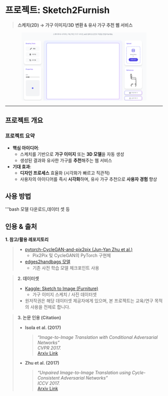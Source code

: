 # **프로젝트: Sketch2Furnish**  
> **스케치(2D) → 가구 이미지/3D 변환 & 유사 가구 추천 웹 서비스**

<p align="center">
  <img src="./home_img.png" width="400" alt="프로젝트 배너" />
</p>

---

## **프로젝트 개요**

### 프로젝트 요약
- **핵심 아이디어**:  
  - 스케치를 기반으로 **가구 이미지** 또는 **3D 모델**을 자동 생성  
  - 생성된 결과와 유사한 가구를 **추천**해주는 웹 서비스
- **기대 효과**:
  - **디자인 프로세스** 효율화 (시각화가 빠르고 직관적)
  - 사용자의 아이디어를 즉시 **시각화**하며, 유사 가구 추천으로 **사용자 경험** 향상
 
## **사용 방법**
  '''bash
  모델 다운로드,데이터 셋 등

## 인용 & 출처 

 **1. 참고/활용 레포지토리**
> - [pytorch-CycleGAN-and-pix2pix (Jun-Yan Zhu et al.)](https://github.com/junyanz/pytorch-CycleGAN-and-pix2pix)
>   - Pix2Pix 및 CycleGAN의 PyTorch 구현체
> - [edges2handbags 모델](https://drive.google.com/file/d/14l20e3pGpx-pkiUNrF0ki1akYfT0uM6f/view?usp=sharing)
>   - 기존 사전 학습 모델 체크포인트 사용

> **2. 데이터셋**
> - [Kaggle: Sketch to Image (Furniture)](https://www.kaggle.com/datasets/robinrausch/sketch2image-dataset-furniture)
>   - 가구 이미지 스케치 / 사진 데이터셋
> - 원저작권은 해당 데이터셋 제공자에게 있으며, 본 프로젝트는 교육/연구 목적의 사용을 전제로 합니다.

> **3. 논문 인용 (Citation)**
> - **Isola et al. (2017)**  
>   > *“Image-to-Image Translation with Conditional Adversarial Networks”*  
>   > *CVPR 2017.*  
>   [Arxiv Link](https://arxiv.org/abs/1611.07004)
> - **Zhu et al. (2017)**  
>   > *“Unpaired Image-to-Image Translation using Cycle-Consistent Adversarial Networks”*  
>   > *ICCV 2017.*  
>   [Arxiv Link](https://arxiv.org/abs/1703.10593)
